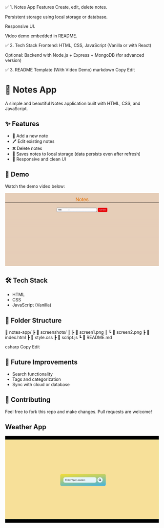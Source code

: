 ✅ 1. Notes App Features
Create, edit, delete notes.

Persistent storage using local storage or database.

Responsive UI.

Video demo embedded in README.

✅ 2. Tech Stack
Frontend: HTML, CSS, JavaScript (Vanilla or with React)

Optional: Backend with Node.js + Express + MongoDB (for advanced version)

✅ 3. README Template (With Video Demo)
markdown
Copy
Edit
# 📝 Notes App

A simple and beautiful Notes application built with HTML, CSS, and JavaScript.

## ✨ Features
- 📝 Add a new note
- 🖊️ Edit existing notes
- ❌ Delete notes
- 💾 Saves notes to local storage (data persists even after refresh)
- 🎨 Responsive and clean UI

## 🚀 Demo

Watch the demo video below:

<img src = "outputv.gif">




## 🛠️ Tech Stack
- HTML
- CSS
- JavaScript (Vanilla)

## 📁 Folder Structure
📁 notes-app/ ┣ 📁 screenshots/ ┃ ┣ 📜 screen1.png ┃ ┗ 📜 screen2.png ┣ 📜 index.html ┣ 📜 style.css ┣ 📜 script.js ┗ 📜 README.md

csharp
Copy
Edit

## 🚧 Future Improvements
- Search functionality
- Tags and categorization
- Sync with cloud or database

## 🤝 Contributing
Feel free to fork this repo and make changes. Pull requests are welcome!


## Weather App

![Weather App Demo](Weather.gif)




